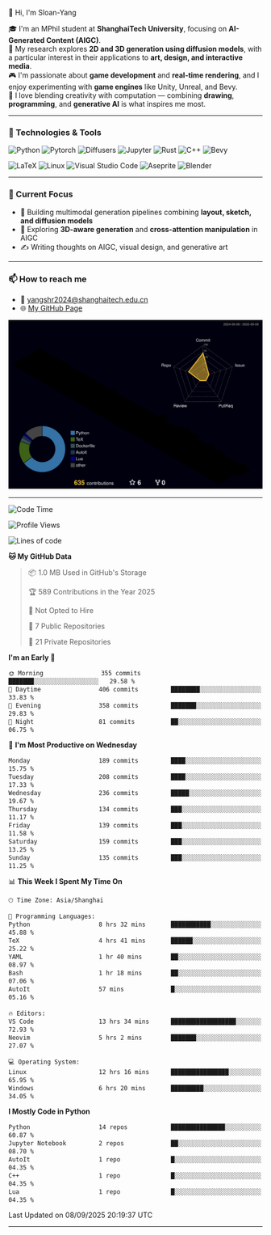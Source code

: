 👋 Hi, I'm Sloan-Yang

🎓 I'm an MPhil student at **ShanghaiTech University**, focusing on **AI-Generated Content (AIGC)**.  
🧠 My research explores **2D and 3D generation using diffusion models**, with a particular interest in their applications to **art, design, and interactive media**.  
🎮 I'm passionate about **game development** and **real-time rendering**, and I enjoy experimenting with **game engines** like Unity, Unreal, and Bevy.  
🎨 I love blending creativity with computation — combining **drawing**, **programming**, and **generative AI** is what inspires me most.

---

### 🧰 Technologies & Tools

![Python](https://img.shields.io/badge/python-%233776AB.svg?style=for-the-badge&logo=python&logoColor=white)
![Pytorch](https://img.shields.io/badge/pytorch-%23EE4C2C.svg?style=for-the-badge&logo=pytorch&logoColor=white)
![Diffusers](https://img.shields.io/badge/diffusers-HuggingFace-yellow?style=for-the-badge&logo=huggingface&logoColor=black)
![Jupyter](https://img.shields.io/badge/Jupyter-%23F37626.svg?style=for-the-badge&logo=Jupyter&logoColor=white)
![Rust](https://img.shields.io/badge/Rust-%23000000.svg?style=for-the-badge&logo=rust&logoColor=white)
![C++](https://img.shields.io/badge/C++-%2300599C.svg?style=for-the-badge&logo=c%2B%2B&logoColor=white)
![Bevy](https://img.shields.io/badge/Bevy-000000.svg?style=for-the-badge&logo=bevy&logoColor=white)

![LaTeX](https://img.shields.io/badge/LaTeX-47A141?style=for-the-badge&logo=latex&logoColor=white)
![Linux](https://img.shields.io/badge/Linux-FCC624?style=for-the-badge&logo=linux&logoColor=black)
![Visual Studio Code](https://img.shields.io/badge/VSCode-0078d7.svg?style=for-the-badge&logo=visual-studio-code&logoColor=white)
![Aseprite](https://img.shields.io/badge/Aseprite-FFFFFF?style=for-the-badge&logo=Aseprite&logoColor=%237D929E)
![Blender](https://img.shields.io/badge/Blender-F5792A?style=for-the-badge&logo=blender&logoColor=white)

---

### 🔭 Current Focus

- 🎨 Building multimodal generation pipelines combining **layout, sketch, and diffusion models**
- 🧪 Exploring **3D-aware generation** and **cross-attention manipulation** in AIGC
- ✍️ Writing thoughts on AIGC, visual design, and generative art

---

### 📫 How to reach me

- 📧 <a href="mailto:yangshr2024@shanghaitech.edu.cn">yangshr2024@shanghaitech.edu.cn</a>
- 🌐 [My GitHub Page](https://sloan-yang.github.io)  



![3D Profile](https://raw.githubusercontent.com/Sloan-Yang/Sloan-Yang/main/profile-3d-contrib/profile-night-rainbow.svg)

---


<!--START_SECTION:waka-->
![Code Time](http://img.shields.io/badge/Code%20Time-523%20hrs%203%20mins-blue)

![Profile Views](http://img.shields.io/badge/Profile%20Views-0-blue)

![Lines of code](https://img.shields.io/badge/From%20Hello%20World%20I%27ve%20Written-2.1%20million%20lines%20of%20code-blue)

**🐱 My GitHub Data** 

> 📦 1.0 MB Used in GitHub's Storage 
 > 
> 🏆 589 Contributions in the Year 2025
 > 
> 🚫 Not Opted to Hire
 > 
> 📜 7 Public Repositories 
 > 
> 🔑 21 Private Repositories 
 > 
**I'm an Early 🐤** 

```text
🌞 Morning                355 commits         ███████░░░░░░░░░░░░░░░░░░   29.58 % 
🌆 Daytime                406 commits         ████████░░░░░░░░░░░░░░░░░   33.83 % 
🌃 Evening                358 commits         ███████░░░░░░░░░░░░░░░░░░   29.83 % 
🌙 Night                  81 commits          ██░░░░░░░░░░░░░░░░░░░░░░░   06.75 % 
```
📅 **I'm Most Productive on Wednesday** 

```text
Monday                   189 commits         ████░░░░░░░░░░░░░░░░░░░░░   15.75 % 
Tuesday                  208 commits         ████░░░░░░░░░░░░░░░░░░░░░   17.33 % 
Wednesday                236 commits         █████░░░░░░░░░░░░░░░░░░░░   19.67 % 
Thursday                 134 commits         ███░░░░░░░░░░░░░░░░░░░░░░   11.17 % 
Friday                   139 commits         ███░░░░░░░░░░░░░░░░░░░░░░   11.58 % 
Saturday                 159 commits         ███░░░░░░░░░░░░░░░░░░░░░░   13.25 % 
Sunday                   135 commits         ███░░░░░░░░░░░░░░░░░░░░░░   11.25 % 
```


📊 **This Week I Spent My Time On** 

```text
🕑︎ Time Zone: Asia/Shanghai

💬 Programming Languages: 
Python                   8 hrs 32 mins       ███████████░░░░░░░░░░░░░░   45.88 % 
TeX                      4 hrs 41 mins       ██████░░░░░░░░░░░░░░░░░░░   25.22 % 
YAML                     1 hr 40 mins        ██░░░░░░░░░░░░░░░░░░░░░░░   08.97 % 
Bash                     1 hr 18 mins        ██░░░░░░░░░░░░░░░░░░░░░░░   07.06 % 
AutoIt                   57 mins             █░░░░░░░░░░░░░░░░░░░░░░░░   05.16 % 

🔥 Editors: 
VS Code                  13 hrs 34 mins      ██████████████████░░░░░░░   72.93 % 
Neovim                   5 hrs 2 mins        ███████░░░░░░░░░░░░░░░░░░   27.07 % 

💻 Operating System: 
Linux                    12 hrs 16 mins      ████████████████░░░░░░░░░   65.95 % 
Windows                  6 hrs 20 mins       █████████░░░░░░░░░░░░░░░░   34.05 % 
```

**I Mostly Code in Python** 

```text
Python                   14 repos            ███████████████░░░░░░░░░░   60.87 % 
Jupyter Notebook         2 repos             ██░░░░░░░░░░░░░░░░░░░░░░░   08.70 % 
AutoIt                   1 repo              █░░░░░░░░░░░░░░░░░░░░░░░░   04.35 % 
C++                      1 repo              █░░░░░░░░░░░░░░░░░░░░░░░░   04.35 % 
Lua                      1 repo              █░░░░░░░░░░░░░░░░░░░░░░░░   04.35 % 
```




 Last Updated on 08/09/2025 20:19:37 UTC
<!--END_SECTION:waka-->

---





